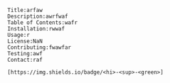       Title:arfaw
      Description:awrfwaf
      Table of Contents:wafr
      Installation:rwwaf
      Usage:r
      License:NaN
      Contributing:fwawfar
      Testing:awf
      Contact:raf

      [https://img.shields.io/badge/<hi>-<sup>-<green>]
